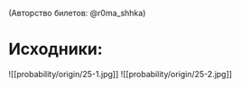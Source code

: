 (Авторство билетов: @r0ma_shhka)

# Исходники:
![[probability/origin/25-1.jpg]]
![[probability/origin/25-2.jpg]]